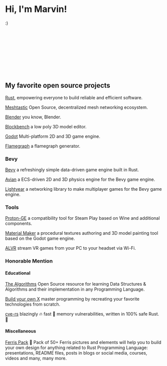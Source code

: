 # Hi, I'm Marvin!

:)

<br/><br/><br/><br/><br/><br/><br/><br/>

## My favorite open source projects

[Rust](https://github.com/rust-lang), empowering everyone to build reliable and efficient software.

[Meshtastic](https://github.com/meshtastic) Open Source, decentralized mesh networking ecosystem.

[Blender](https://projects.blender.org/BLENDER/BLENDER) you know, Blender.

[Blockbench](https://github.com/JannisX11/blockbench) a low poly 3D model editor.

[Godot](https://github.com/godotengine/godot) Multi-platform 2D and 3D game engine.

[Flamegraph](https://github.com/flamegraph-rs/flamegraph) a flamegraph generator.

### Bevy

[Bevy](https://github.com/bevyengine/bevy) a refreshingly simple data-driven game engine built in Rust.

[Avian](https://github.com/Jondolf/avian) a ECS-driven 2D and 3D physics engine for the Bevy game engine.

[Lightyear](https://github.com/cBournhonesque/lightyear) a networking library to make multiplayer games for the Bevy game engine.

### Tools

[Proton-GE](https://github.com/GloriousEggroll/proton-ge-custom) a compatibility tool for Steam Play based on Wine and additional components.

[Material Maker](https://github.com/RodZill4/material-maker) a procedural textures authoring and 3D model painting tool based on the Godot game engine.

[ALVR](https://github.com/alvr-org/ALVR) stream VR games from your PC to your headset via Wi-Fi.

### Honorable Mention

#### Educational

[The Algorithms](https://github.com/TheAlgorithms) Open Source resource for learning Data Structures & Algorithms and their implementation in any Programming Language.

[Build your own X](https://github.com/codecrafters-io/build-your-own-x) master programming by recreating your favorite technologies from scratch.

[cve-rs](https://github.com/Speykious/cve-rs) blazingly 🔥 fast 🚀 memory vulnerabilities, written in 100% safe Rust. 🦀

#### Miscellaneous

[Ferris Pack](https://github.com/MariaLetta/free-ferris-pack) 🦀 Pack of 50+ Ferris pictures and elements will help you to build your own design for anything related to Rust Programming Language: presentations, README files, posts in blogs or social media, courses, videos and many, many more.
